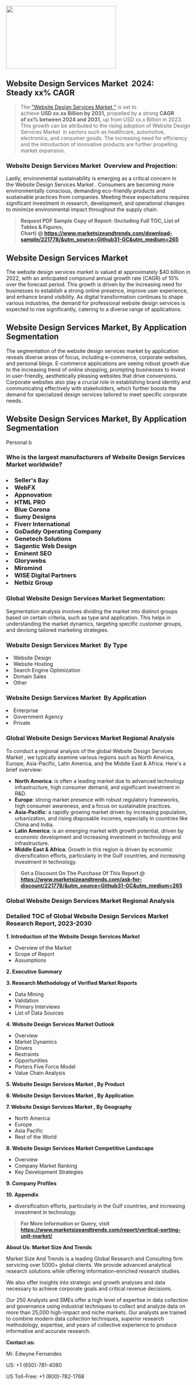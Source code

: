 <p><img class="alignnone size-medium wp-image-20088" src="https://ffe5etoiles.com/wp-content/uploads/2024/12/MST1-300x171.png" alt="" width="300" height="171" /></p><h2 id="ember46" class="ember-view reader-text-block__heading-2">Website Design Services Market &nbsp;2024: Steady&nbsp;xx% CAGR</h2><blockquote id="ember47" class="ember-view reader-text-block__blockquote">The&nbsp;<a class="app-aware-link " href="https://www.marketsizeandtrends.com/download-sample/221778/&utm_source=Github31-GC&utm_medium=265" target="_blank" data-test-app-aware-link="">"Website Design Services Market "</a>&nbsp;is set to achieve&nbsp;<strong>USD&nbsp;xx.xx&nbsp;Billion by 2031,</strong>&nbsp;propelled by a strong&nbsp;<strong>CAGR of&nbsp;xx% between 2024 and 2031,</strong>&nbsp;up from USD xx.x Billion in 2023. This growth can be attributed to the rising adoption of&nbsp;Website Design Services Market &nbsp;in sectors such as healthcare, automotive, electronics, and consumer goods. The increasing need for efficiency and the introduction of innovative products are further propelling market expansion.</blockquote><h3 id="ember48" class="ember-view reader-text-block__heading-3">Website Design Services Market &nbsp;Overview and Projection:</h3><p id="ember49" class="ember-view reader-text-block__paragraph">Lastly, environmental sustainability is emerging as a critical concern in the&nbsp;Website Design Services Market . Consumers are becoming more environmentally conscious, demanding eco-friendly products and sustainable practices from companies. Meeting these expectations requires significant investment in research, development, and operational changes to minimize environmental impact throughout the supply chain.</p><blockquote id="ember50" class="ember-view reader-text-block__blockquote"><strong>Request PDF Sample Copy of Report: (Including Full TOC, List of Tables &amp; Figures, Chart)&nbsp;@&nbsp;<strong><a href="https://www.marketsizeandtrends.com/download-sample/221778/&utm_source=Github31-GC&utm_medium=265" target="_blank">https://www.marketsizeandtrends.com/download-sample/221778/&utm_source=Github31-GC&utm_medium=265</a></strong></strong></blockquote><h3 class=""><h2>Website Design Services Market</h2><p>The website design services market is valued at approximately $40 billion in 2022, with an anticipated compound annual growth rate (CAGR) of 10% over the forecast period. This growth is driven by the increasing need for businesses to establish a strong online presence, improve user experience, and enhance brand visibility. As digital transformation continues to shape various industries, the demand for professional website design services is expected to rise significantly, catering to a diverse range of applications.</p><h2>Website Design Services Market, By Application Segmentation</h2><p>The segmentation of the website design services market by application reveals diverse areas of focus, including e-commerce, corporate websites, and personal blogs. E-commerce applications are seeing robust growth due to the increasing trend of online shopping, prompting businesses to invest in user-friendly, aesthetically pleasing websites that drive conversions. Corporate websites also play a crucial role in establishing brand identity and communicating effectively with stakeholders, which further boosts the demand for specialized design services tailored to meet specific corporate needs.</p><h2>Website Design Services Market, By Application Segmentation</h2><p>Personal b</h3><h3 id="" class="">Who is the largest manufacturers of&nbsp;Website Design Services Market worldwide?</h3><h3 class=""></Li><Li>Seller's Bay</Li><Li> WebFX</Li><Li> Appnovation</Li><Li> HTML PRO</Li><Li> Blue Corona</Li><Li> Sumy Designs</Li><Li> Fiverr International</Li><Li> GoDaddy Operating Company</Li><Li> Genetech Solutions</Li><Li> Sagentic Web Design</Li><Li> Eminent SEO</Li><Li> Glorywebs</Li><Li> Miromind</Li><Li> WISE Digital Partners</Li><Li> Netbiz Group</h3><h3 id="ember53" class="ember-view reader-text-block__heading-3">Global&nbsp;Website Design Services Market Segmentation:</h3><p id="ember54" class="ember-view reader-text-block__paragraph">Segmentation analysis involves dividing the market into distinct groups based on certain criteria, such as type and application. This helps in understanding the market dynamics, targeting specific customer groups, and devising tailored marketing strategies.</p><h3 id="" class="">Website Design Services Market &nbsp;By Type</h3><p></Li><Li>Website Design</Li><Li> Website Hosting</Li><Li> Search Engine Optimization</Li><Li> Domain Sales</Li><Li> Other</p><h3 id="" class="">Website Design Services Market &nbsp;By Application</h3><p class=""></Li><Li>Enterprise</Li><Li> Government Agency</Li><Li> Private</p><h3 id="ember62" class="ember-view reader-text-block__heading-3">Global Website Design Services Market Regional Analysis</h3><p id="ember63" class="ember-view reader-text-block__paragraph">To conduct a regional analysis of the global Website Design Services Market , we typically examine various regions such as North America, Europe, Asia-Pacific, Latin America, and the Middle East &amp; Africa. Here's a brief overview:</p><ul><li><strong>North America</strong>: is often a leading market due to advanced technology infrastructure, high consumer demand, and significant investment in R&amp;D.</li><li><strong>Europe</strong>: strong market presence with robust regulatory frameworks, high consumer awareness, and a focus on sustainable practices.</li><li><strong>Asia-Pacific</strong>: a rapidly growing market driven by increasing population, urbanization, and rising disposable incomes, especially in countries like China and India.</li><li><strong>Latin America</strong>: is an emerging market with growth potential, driven by economic development and increasing investment in technology and infrastructure.</li><li><strong>Middle East &amp; Africa</strong>: Growth in this region is driven by economic diversification efforts, particularly in the Gulf countries, and increasing investment in technology.</li></ul><blockquote id="ember61" class="ember-view reader-text-block__blockquote"><strong>Get a Discount On The Purchase Of This Report @ <strong><a href="https://html-cleaner.com/" target="">https://www.marketsizeandtrends.com/ask-for-discount/221778/&utm_source=Github31-GC&utm_medium=265</a></strong></strong></blockquote><h3 id="ember62" class="ember-view reader-text-block__heading-3">Global Website Design Services Market Regional Analysis</h3><h3 id="" class="">Detailed TOC of Global Website Design Services Market Research Report, 2023-2030</h3><p id="" class=""><strong>1. Introduction of the Website Design Services Market </strong></p><ul><li>Overview of the Market</li><li>Scope of Report</li><li>Assumptions</li></ul><p id="" class=""><strong>2. Executive Summary</strong></p><p id="" class=""><strong>3. Research Methodology of Verified Market Reports</strong></p><ul><li>Data Mining</li><li>Validation</li><li>Primary Interviews</li><li>List of Data Sources</li></ul><p id="" class=""><strong>4. Website Design Services Market Outlook</strong></p><ul><li>Overview</li><li>Market Dynamics</li><li>Drivers</li><li>Restraints</li><li>Opportunities</li><li>Porters Five Force Model</li><li>Value Chain Analysis</li></ul><p id="" class=""><strong>5. Website Design Services Market , By Product</strong></p><p id="" class=""><strong>6. Website Design Services Market , By Application</strong></p><p id="" class=""><strong>7. Website Design Services Market , By Geography</strong></p><ul><li>North America</li><li>Europe</li><li>Asia Pacific</li><li>Rest of the World</li></ul><p id="" class=""><strong>8. Website Design Services Market Competitive Landscape</strong></p><ul><li>Overview</li><li>Company Market Ranking</li><li>Key Development Strategies</li></ul><p id="" class=""><strong>9. Company Profiles</strong></p><p id="" class=""><strong>10. Appendix</strong></p><ul><li>diversification efforts, particularly in the Gulf countries, and increasing investment in technology.</li></ul><blockquote id="ember65" class="ember-view reader-text-block__blockquote"><strong>For More Information or Query, visit <strong><strong><a href="https://html-cleaner.com/" target="">https://www.marketsizeandtrends.com/report/vertical-sorting-unit-market/</a></strong></strong></strong></blockquote><p id="" class=""><strong>About Us: Market Size And Trends</strong></p><p id="" class="">Market Size And Trends is a leading Global Research and Consulting firm servicing over 5000+ global clients. We provide advanced analytical research solutions while offering information-enriched research studies.</p><p id="" class="">We also offer insights into strategic and growth analyses and data necessary to achieve corporate goals and critical revenue decisions.</p><p id="" class="">Our 250 Analysts and SMEs offer a high level of expertise in data collection and governance using industrial techniques to collect and analyze data on more than 25,000 high-impact and niche markets. Our analysts are trained to combine modern data collection techniques, superior research methodology, expertise, and years of collective experience to produce informative and accurate research.</p><p id="" class=""><strong>Contact us:</strong></p><p id="" class="">Mr. Edwyne Fernandes</p><p id="" class="">US: +1 (650)-781-4080</p><p id="" class="">US Toll-Free: +1 (800)-782-1768</p>
